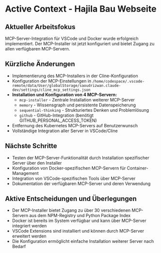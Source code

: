 # Active Context - Hajila Bau Webseite

## Aktueller Arbeitsfokus
MCP-Server-Integration für VSCode und Docker wurde erfolgreich implementiert. Der MCP-Installer ist jetzt konfiguriert und bietet Zugang zu allen verfügbaren MCP-Servern.

## Kürzliche Änderungen
- Implementierung des MCP-Installers in der Cline-Konfiguration
- Konfiguration der MCP-Einstellungen in `/home/codespace/.vscode-remote/data/User/globalStorage/saoudrizwan.claude-dev/settings/cline_mcp_settings.json`
- **Installation und Konfiguration von 4 MCP-Servern:**
  - `mcp-installer` - Zentrale Installation weiterer MCP-Server
  - `memory` - Wissensgraph und persistente Datenspeicherung
  - `sequential-thinking` - Strukturiertes Denken und Problemlösung
  - `github` - GitHub-Integration (benötigt GITHUB_PERSONAL_ACCESS_TOKEN)
- Entfernung des Kubernetes MCP-Servers auf Benutzerwunsch
- Vollständige Integration aller Server in VSCode/Cline

## Nächste Schritte
- Testen der MCP-Server-Funktionalität durch Installation spezifischer Server über den Installer
- Konfiguration von Docker-spezifischen MCP-Servern für Container-Management
- Integration von VSCode-spezifischen Tools über MCP-Server
- Dokumentation der verfügbaren MCP-Server und deren Verwendung

## Aktive Entscheidungen und Überlegungen
- Der MCP-Installer bietet Zugang zu über 30 verschiedenen MCP-Servern aus dem NPM-Registry und Python Package Index
- Docker ist bereits im System verfügbar und kann über MCP-Server integriert werden
- VSCode Extensions sind installiert und können durch MCP-Server erweitert werden
- Die Konfiguration ermöglicht einfache Installation weiterer Server nach Bedarf
